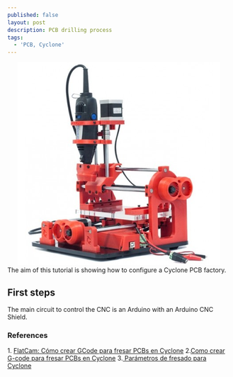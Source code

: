 ```yaml
---
published: false
layout: post
description: PCB drilling process
tags:
  - 'PCB, Cyclone'
---
```

<center><img src="/images/CNCPCBFactory.jpg" width="458" height="458"></center>
The aim of this tutorial is showing how to configure a Cyclone PCB factory. 

<!-- more -->

<h2>First steps</h2>
The main circuit to control the CNC is an Arduino with an Arduino CNC Shield.

<h3>References</h3>
1. <a href="https://www.youtube.com/watch?v=ojAuH7fgX58" target="_blank">FlatCam: Cómo crear GCode para fresar PCBs en Cyclone</a>
2.<a href="http://diwo.bq.com/como-crear-gcode-para-fresar-pcbs-en-cyclone/" target="_blank">Como crear G-code para fresar PCBs en Cyclone</a>
3.<a href="http://diwo.bq.com/parametros-de-fresado-para-cyclone-2/" target="_blank">
Parámetros de fresado para Cyclone</a>

